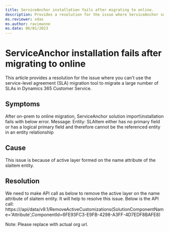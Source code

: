 ```yaml
---
title: ServiceAnchor installation fails after migrating to online.
description: Provides a resolution for the issue where ServiceAnchor solution import\installation fails with “SLAItem either has no primary field or has a logical primary field”.
ms.reviewer: sdas
ms.author: ravimanne
ms.date: 06/01/2023
---
```

# ServiceAnchor installation fails after migrating to online

This article provides a resolution for the issue where you can't use the service-level agreement (SLA) migration tool to migrate a large number of SLAs in Dynamics 365 Customer Service.

## Symptoms

After on-prem to online migration, ServiceAnchor solution import\installation fails with below error.
Message: Entity: SLAItem either has no primary field or has a logical primary field and therefore cannot be the referenced entity in an entity relationship

## Cause

This issue is because of active layer formed on the name attribute of the slaitem entity.

## Resolution

We need to make API call as below to remove the active layer on the name attribute of slaitem entity.  It will help to resolve this issue. Below is the API call:
https://<orgurl>/api/data/v9.1/RemoveActiveCustomizations(SolutionComponentName='Attribute',ComponentId=6FE93FC3-E9FB-4298-A3FF-4D7EDF8BAFE8)

Note: Please replace <orgurl> with actual org url.
